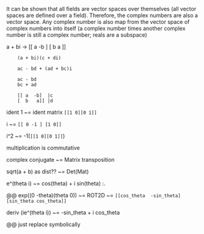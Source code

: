 It can be shown that all fields are vector spaces over themselves (all vector spaces are defined over a field). Therefore, the complex numbers are also a vector space. Any complex number is also map from the vector space of complex numbers into itself (a complex number times another complex number is still a complex number; reals are a subspace)

a + bi ->  [[ a -b ]
           [ b  a ]]

```
    (a + bi)(c + di)

    ac - bd + (ad + bc)i

    ac - bd
    bc + ad

    [[ a  -b]  |c
    [  b   a]] |d
```

ident 1 ~= ident matrix `[[1 0][0 1]]`

i ~= `[[ 0 -1 ] [1 0]]`

i^2 ~= -1(` [[1 0][0 1]] `)

multiplication is commutative

complex conjugate ~= Matrix transposition

sqrt(a + b) as dist?? ~= Det(Mat)

e^(theta i) ~= cos(theta) + i sin(theta) :.

 @@ exp((0 -theta)(theta 0)) ~= ROT2D ~= `[[cos_theta  -sin_theta][sin_theta cos_theta]]`

 deriv (ie^(theta i)) ~= -sin_theta + i cos_theta

 @@ just replace symbolically



